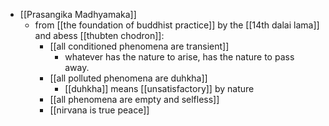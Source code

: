 - [[Prasangika Madhyamaka]]
  - from [[the foundation of buddhist practice]] by the [[14th dalai lama]] and abess [[thubten chodron]]:
    - [[all conditioned phenomena are transient]]
      - whatever has the nature to arise, has the nature to pass away.
    - [[all polluted phenomena are duhkha]]
      - [[duhkha]] means [[unsatisfactory]] by nature
    - [[all phenomena are empty and selfless]]
    - [[nirvana is true peace]]
